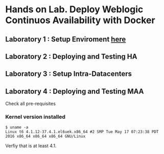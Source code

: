 # Hands on Lab. Deploy Weblogic Continuos Availability with Docker
## Laboratory 1 : Setup Enviroment [here](https://github.com/renecloud/HOL-OOWBR/edit/master/lab1.md)
## Laboratory 2 : Deploying and Testing HA
## Laboratory 3 : Setup Intra-Datacenters
## Laboratory 4 : Deploying and Testing MAA

Check all pre-requisites
### Kernel version installed
``` 
$ uname -a 
Linux t6 4.1.12-37.4.1.el6uek.x86_64 #2 SMP Tue May 17 07:23:38 PDT 2016 x86_64 x86_64 x86_64 GNU/Linux
```
Verfiy that is at least 4.1.
